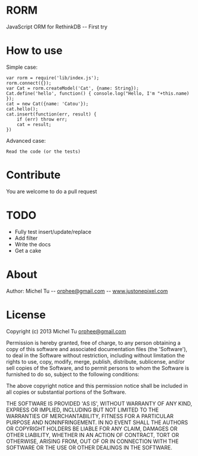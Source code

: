 RORM
====

JavaScript ORM for RethinkDB -- First try


How to use
====
Simple case:
```
var rorm = require('lib/index.js');
rorm.connect({});
var Cat = rorm.createModel('Cat', {name: String});
Cat.define('hello', function() { console.log("Hello, I'm "+this.name) });
cat = new Cat({name: 'Catou'});
cat.hello();
cat.insert(function(err, result) {
    if (err) throw err;
    cat = result;
})
```


Advanced case:
```
Read the code (or the tests)
```

Contribute
====
You are welcome to do a pull request

TODO
====
- Fully test insert/update/replace
- Add filter
- Write the docs
- Get a cake


About
====
Author: Michel Tu -- orphee@gmail.com -- www.justonepixel.com

License
====
Copyright (c) 2013 Michel Tu <orphee@gmail.com>

Permission is hereby granted, free of charge, to any person obtaining a copy of this
software and associated documentation files (the 'Software'), to deal in the Software
without restriction, including without limitation the rights to use, copy, modify, merge,
publish, distribute, sublicense, and/or sell copies of the Software, and to permit
persons to whom the Software is furnished to do so, subject to the following conditions:

The above copyright notice and this permission notice shall be included in all copies or
substantial portions of the Software.

THE SOFTWARE IS PROVIDED 'AS IS', WITHOUT WARRANTY OF ANY KIND, EXPRESS OR IMPLIED,
INCLUDING BUT NOT LIMITED TO THE WARRANTIES OF MERCHANTABILITY, FITNESS FOR A PARTICULAR
PURPOSE AND NONINFRINGEMENT. IN NO EVENT SHALL THE AUTHORS OR COPYRIGHT HOLDERS BE LIABLE
FOR ANY CLAIM, DAMAGES OR OTHER LIABILITY, WHETHER IN AN ACTION OF CONTRACT, TORT OR
OTHERWISE, ARISING FROM, OUT OF OR IN CONNECTION WITH THE SOFTWARE OR THE USE OR OTHER
DEALINGS IN THE SOFTWARE.
